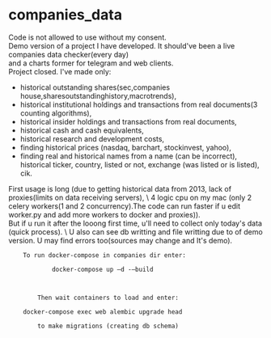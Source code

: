 # companies_data
Code is not allowed to use without my consent. \
Demo version of a project I have developed. It should've been a live companies data checker(every day) \
and a charts former for telegram and web clients. \
Project closed. I've made only: 
- historical outstanding shares(sec,companies house,sharesoutstandinghistory,macrotrends), 
- historical institutional holdings and transactions from real documents(3 counting algorithms), 
- historical insider holdings and transactions from real documents, 
- historical cash and cash equivalents, 
- historical research and development costs, 
- finding historical prices (nasdaq, barchart, stockinvest, yahoo), 
- finding real and historical names from a name (can be incorrect), historical ticker, country, listed or not,
  exchange (was listed or is listed), cik.
  
First usage is long (due to getting historical data from 2013, lack of proxies(limits on data receiving servers), \ 
4 logic cpu on my mac (only 2 celery workers(1 and 2 concurrency).The code can run faster if u edit worker.py and add more workers to docker and proxies)). \
But if u run it after the looong first time, u'll need to collect only today's data (quick process). \ 
U also can see db writting and file writting due to of demo version.
U may find errors too(sources may change and It's demo).

        To run docker-compose in companies dir enter:

                docker-compose up –d -–build



            Then wait containers to load and enter:

        docker-compose exec web alembic upgrade head

            to make migrations (creating db schema)

  
